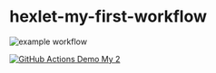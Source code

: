 # hexlet-my-first-workflow

![example workflow](https://github.com/msaprog/hexlet-my-first-workflow/actions/workflows/hexlet-check.yml/badge.svg)


[![GitHub Actions Demo My 2](https://github.com/msaprog/hexlet-my-first-workflow/actions/workflows/hexlet-check.yml/badge.svg)](https://github.com/msaprog/hexlet-my-first-workflow/actions/workflows/hexlet-check.yml)
